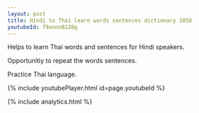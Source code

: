 ```yaml
---
layout: post
title: Hindi to Thai learn words sentences dictionary 1058 
youtubeId: T9xnnnB2Z0g
---
```

 
 
Helps to learn Thai words and sentences for Hindi speakers.

Opportunitiy to repeat the words sentences. 

Practice Thai language. 
 
{% include youtubePlayer.html id=page.youtubeId %}
 
 
{% include analytics.html %}